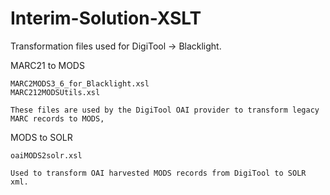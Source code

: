 # Interim-Solution-XSLT
Transformation files used for DigiTool -> Blacklight.

MARC21 to MODS

    MARC2MODS3_6_for_Blacklight.xsl
    MARC212MODSUtils.xsl
    
    These files are used by the DigiTool OAI provider to transform legacy MARC records to MODS,
    
MODS to SOLR

    oaiMODS2solr.xsl

    Used to transform OAI harvested MODS records from DigiTool to SOLR xml.
    
